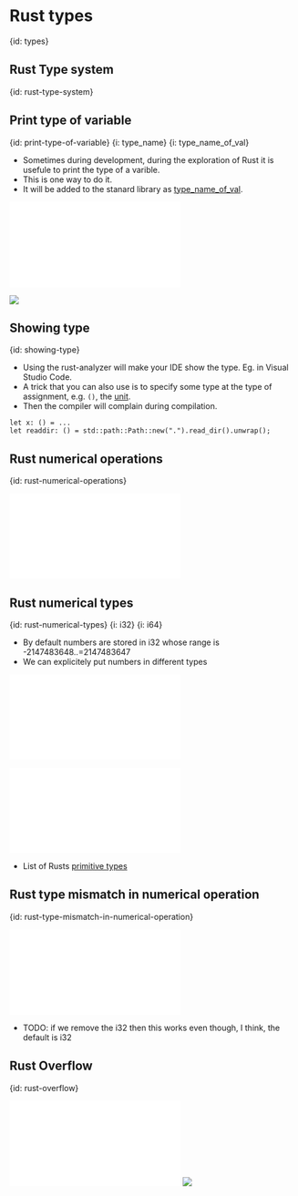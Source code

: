 # Rust types
{id: types}


## Rust Type system
{id: rust-type-system}


## Print type of variable
{id: print-type-of-variable}
{i: type_name}
{i: type_name_of_val}

* Sometimes during development, during the exploration of Rust it is usefule to print the type of a varible.
* This is one way to do it.
* It will be added to the stanard library as [type_name_of_val](https://doc.rust-lang.org/stable/core/any/fn.type_name_of_val.html).

![](examples/types/print-type/src/main.rs)

![](examples/types/print-type/out.out)

## Showing type
{id: showing-type}

* Using the rust-analyzer will make your IDE show the type. Eg. in Visual Studio Code.
* A trick that you can also use is to specify some type at the type of assignment, e.g. `()`, the [unit](https://doc.rust-lang.org/std/primitive.unit.html).
* Then the compiler will complain during compilation.

```
let x: () = ...
let readdir: () = std::path::Path::new(".").read_dir().unwrap();
```


## Rust numerical operations
{id: rust-numerical-operations}

![](examples/types/numerical-operations/src/main.rs)

## Rust numerical types
{id: rust-numerical-types}
{i: i32}
{i: i64}

* By default numbers are stored in i32 whose range is -2147483648..=2147483647
* We can explicitely put numbers in different types

![](examples/types/number-types/src/main.rs)

![](examples/types/numbers/src/main.rs)

* List of Rusts [primitive types](https://doc.rust-lang.org/core/primitive/index.html)

## Rust type mismatch in numerical operation
{id: rust-type-mismatch-in-numerical-operation}

![](examples/types/type-mismatch/src/main.rs)

* TODO: if we remove the i32 then this works even though, I think, the default is i32


## Rust Overflow
{id: rust-overflow}

![](examples/types/overflow/src/main.rs)
![](examples/types/overflow/out.out)


